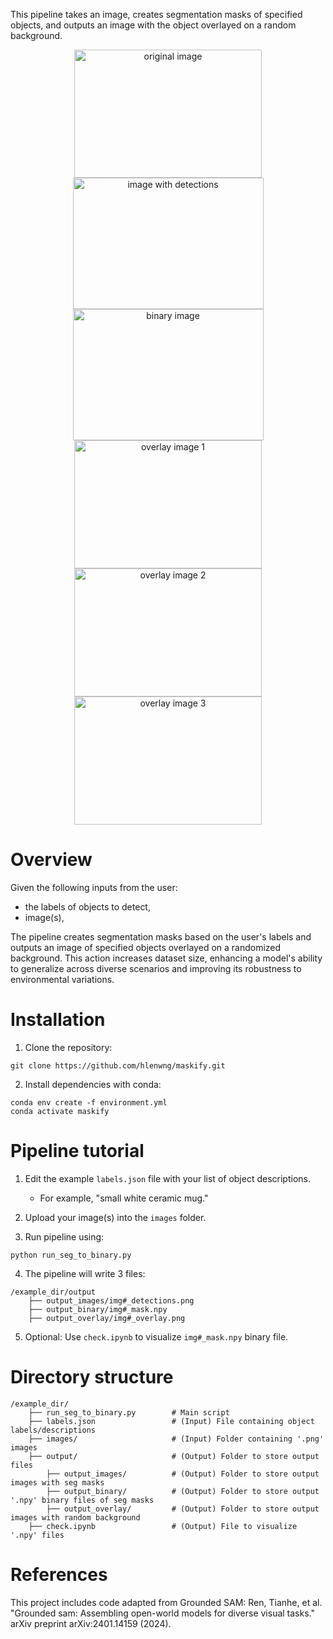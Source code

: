 This pipeline takes an image, creates segmentation masks of specified objects, and outputs an image with the object overlayed on a random background. 
<center>
  <img src="https://github.com/user-attachments/assets/2aa7e6e9-50c1-45f9-adb1-4c476ab5703b" alt="original image" width="300" height="205">
  <img src="https://github.com/user-attachments/assets/ae5aaeae-0f61-4f57-9eb1-d5d7659a1496" alt="image with detections" width="305" height="210">
  <img src="https://github.com/user-attachments/assets/f6d3a5b1-8014-415f-b701-1154a5c8fd1c" alt="binary image" width="305" height="210">
  <img src="https://github.com/user-attachments/assets/154d671e-bbff-4d57-88b5-66631568bfaf" alt="overlay image 1" width="300" height="205">
  <img src="https://github.com/user-attachments/assets/14085928-f212-4fb7-aa1c-24248ac63008" alt="overlay image 2" width="300" height="205">
  <img src="https://github.com/user-attachments/assets/b85ab573-88d4-4efa-a368-9a33d703c429" alt="overlay image 3" width="300" height="205">  
</center>

# Overview
Given the following inputs from the user:
- the labels of objects to detect,
- image(s),
  
The pipeline creates segmentation masks based on the user's labels and outputs an image of specified objects overlayed on a randomized background. This action increases dataset size, enhancing a model's ability to generalize across diverse scenarios and improving its robustness to environmental variations.

# Installation
1. Clone the repository:
```
git clone https://github.com/hlenwng/maskify.git
```
2. Install dependencies with conda:
```
conda env create -f environment.yml
conda activate maskify
```

# Pipeline tutorial
1. Edit the example `labels.json` file with your list of object descriptions. 

   - For example, "small white ceramic mug."
2. Upload your image(s) into the `images` folder.
3. Run pipeline using:
```
python run_seg_to_binary.py
```
4. The pipeline will write 3 files:
```
/example_dir/output
    ├── output_images/img#_detections.png                     
    ├── output_binary/img#_mask.npy
    ├── output_overlay/img#_overlay.png
```
5. Optional: Use `check.ipynb` to visualize  `img#_mask.npy` binary file.

# Directory structure
```
/example_dir/
    ├── run_seg_to_binary.py        # Main script
    ├── labels.json                 # (Input) File containing object labels/descriptions
    ├── images/                     # (Input) Folder containing '.png' images
    ├── output/                     # (Output) Folder to store output files
        ├── output_images/          # (Output) Folder to store output images with seg masks
        ├── output_binary/          # (Output) Folder to store output '.npy' binary files of seg masks
        ├── output_overlay/         # (Output) Folder to store output images with random background
    ├── check.ipynb                 # (Output) File to visualize '.npy' files
```

# References
This project includes code adapted from Grounded SAM: Ren, Tianhe, et al. "Grounded sam: Assembling open-world models for diverse visual tasks." arXiv preprint arXiv:2401.14159 (2024). 
